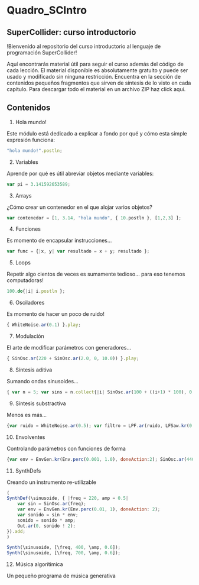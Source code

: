 # Quadro_SCIntro
## SuperCollider: curso introductorio

!Bienvenido al repositorio del curso introductorio al lenguaje de programación SuperCollider!

Aquí encontrarás material útil para seguir el curso además del código de cada lección. El material disponible es absolutamente gratuito y puede ser usado y modificado sin ninguna restricción. Encuentra en la sección de contenidos pequeños fragmentos que sirven de síntesis de lo visto en cada capítulo. Para descargar todo el material en un archivo ZIP haz click aquí.

## Contenidos

1. Hola mundo!

Este módulo está dedicado a explicar a fondo por qué y cómo esta simple expresión funciona:

```js
"hola mundo!".postln;
```

2. Variables

Aprende por qué es útil abreviar objetos mediante variables:

```js
var pi = 3.141592653589;
```

3. Arrays

¿Cómo crear un contenedor en el que alojar varios objetos?

```js
var contenedor = [1, 3.14, "hola mundo", { 10.postln }, [1,2,3] ];
```

4. Funciones

Es momento de encapsular instrucciones...

```js
var func = {|x, y| var resultado = x + y; resultado };
```
5. Loops

Repetir algo cientos de veces es sumamente tedioso... para eso tenemos computadoras!

```js
100.do{|i| i.postln };
```
6. Osciladores

Es momento de hacer un poco de ruido!

```js
{ WhiteNoise.ar(0.1) }.play; 
```
7. Modulación

El arte de modificar parámetros con generadores...

```js
{ SinOsc.ar(220 + SinOsc.ar(2.0, 0, 10.0)) }.play; 
```
8. Síntesis aditiva

Sumando ondas sinusoides...

```js
{ var n = 5; var sins = n.collect{|i| SinOsc.ar(100 + ((i+1) * 100), 0, 1/n) }; sins.sum }.play; 
```
9. Síntesis substractiva

Menos es más...

```js
{var ruido = WhiteNoise.ar(0.5); var filtro = LPF.ar(ruido, LFSaw.kr(0.5).range(20, 1000)); filtro }.play;
```
10. Envolventes

Controlando parámetros con funciones de forma 

```js
{var env = EnvGen.kr(Env.perc(0.001, 1.0), doneAction:2); SinOsc.ar(440) * env }.play;
```
11. SynthDefs

Creando un instrumento re-utilizable

```js
(
SynthDef(\sinusoide, { |freq = 220, amp = 0.5|
	var sin = SinOsc.ar(freq);
	var env = EnvGen.kr(Env.perc(0.01, 1), doneAction: 2);
	var sonido = sin * env;
	sonido = sonido * amp;
	Out.ar(0, sonido ! 2);
}).add;
)

Synth(\sinusoide, [\freq, 400, \amp, 0.6]);
Synth(\sinusoide, [\freq, 700, \amp, 0.6]);
```
12. Música algorítimica

Un pequeño programa de música generativa
